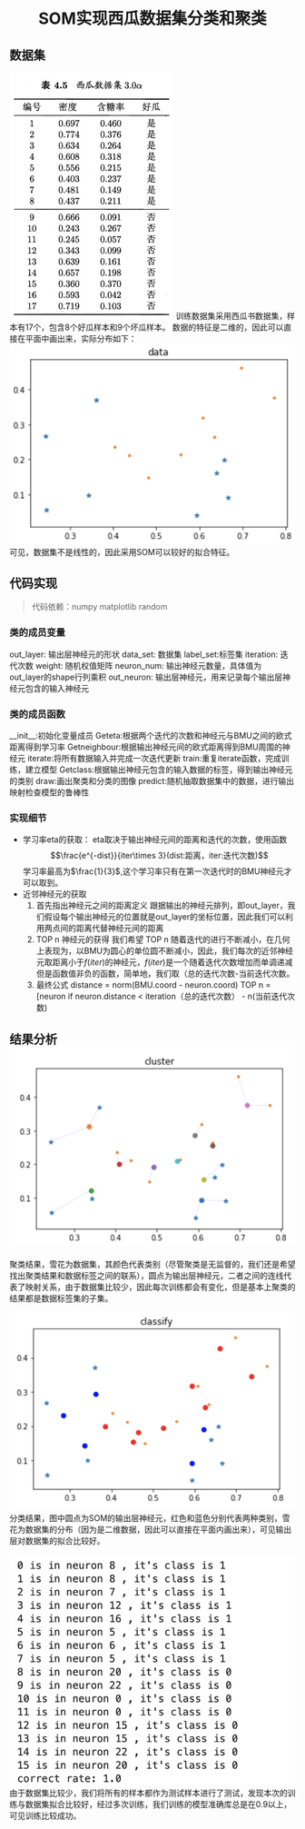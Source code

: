 # <center>SOM实现西瓜数据集分类和聚类
## 数据集
![数据集](media/15872234260906/15872237309767.jpg)
训练数据集采用西瓜书数据集，样本有17个，包含8个好瓜样本和9个坏瓜样本。
数据的特征是二维的，因此可以直接在平面中画出来，实际分布如下：
![-w373](media/15872234260906/15872240945143.png)
可见，数据集不是线性的，因此采用SOM可以较好的拟合特征。
## 代码实现
> 代码依赖：numpy matplotlib random

### 类的成员变量
out_layer: 输出层神经元的形状
data_set: 数据集
label_set:标签集
iteration: 迭代次数
weight: 随机权值矩阵
neuron_num: 输出神经元数量，具体值为out_layer的shape行列乘积
out_neuron: 输出层神经元，用来记录每个输出层神经元包含的输入神经元
### 类的成员函数
\_\_init\_\_:初始化变量成员
Geteta:根据两个迭代的次数和神经元与BMU之间的欧式距离得到学习率
Getneighbour:根据输出神经元间的欧式距离得到BMU周围的神经元
iterate:将所有数据输入并完成一次迭代更新
train:重复iterate函数，完成训练，建立模型
Getclass:根据输出神经元包含的输入数据的标签，得到输出神经元的类别
draw:画出聚类和分类的图像
predict:随机抽取数据集中的数据，进行输出映射检查模型的鲁棒性
### 实现细节
-  学习率eta的获取：
eta取决于输出神经元间的距离和迭代的次数，使用函数
$$\frac{e^{-dist}}{iter\times 3}(dist:距离，iter:迭代次数)$$
学习率最高为$\frac{1}{3}$,这个学习率只有在第一次迭代时的BMU神经元才可以取到。
- 近邻神经元的获取
    1. 首先指出神经元之间的距离定义
    跟据输出的神经元排列，即out_layer，我们假设每个输出神经元的位置就是out_layer的坐标位置，因此我们可以利用两点间的距离代替神经元间的距离
    2. TOP n 神经元的获得
    我们希望 TOP n 随着迭代的进行不断减小，在几何上表现为，以BMU为圆心的单位圆不断减小，因此，我们每次的近邻神经元取距离小于$f(iter)$的神经元，$f(iter)$是一个随着迭代次数增加而单调递减但是函数值非负的函数，简单地，我们取（总的迭代次数-当前迭代次数。
    3. 最终公式
    distance = norm(BMU.coord - neuron.coord)
    TOP n = [neuron if neuron.distance < iteration（总的迭代次数） - n(当前迭代次数)
    
    
## 结果分析![-w389](media/15872234260906/15872272569087.png)
聚类结果，雪花为数据集，其颜色代表类别（尽管聚类是无监督的，我们还是希望找出聚类结果和数据标签之间的联系），圆点为输出层神经元，二者之间的连线代表了映射关系，由于数据集比较少，因此每次训练都会有变化，但是基本上聚类的结果都是数据标签集的子集。

![-w389](media/15872234260906/15872268630281.png)
分类结果，图中圆点为SOM的输出层神经元，红色和蓝色分别代表两种类别，雪花为数据集的分布（因为是二维数据，因此可以直接在平面内画出来），可见输出层对数据集的拟合比较好。

![-w365](media/15872234260906/15872274507932.png)
由于数据集比较少，我们将所有的样本都作为测试样本进行了测试，发现本次的训练与数据集拟合比较好，经过多次训练，我们训练的模型准确库总是在0.9以上，可见训练比较成功。
